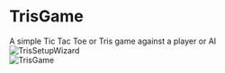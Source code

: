 # TrisGame
A simple Tic Tac Toe or Tris game against a player or AI<br>
![TrisSetupWizard](https://user-images.githubusercontent.com/61402409/77247703-e5a2b900-6c33-11ea-8d4e-769b8e5f5bbb.png)<br>
![TrisGame](https://user-images.githubusercontent.com/61402409/77247717-fce1a680-6c33-11ea-87d4-a62defc01525.png)

